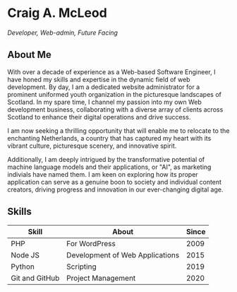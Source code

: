 # Craig A. McLeod
_*Developer, Web-admin, Future Facing*_

## About Me

With over a decade of experience as a Web-based Software Engineer, I have honed
my skills and expertise in the dynamic field of web development. By day, I am
a dedicated website administrator for a prominent uniformed youth organization
in the picturesque landscapes of Scotland. In my spare time, I channel my passion
into my own Web development business, collaborating with a diverse array of
clients across Scotland to enhance their digital operations and drive success.

I am now seeking a thrilling opportunity that will enable me to relocate to
the enchanting Netherlands, a country that has captured my heart with its vibrant
culture, picturesque scenery, and innovative spirit.

Additionally, I am deeply intrigued by the transformative potential of machine
language models and their applications, or "AI", as marketing indivials have
named them. I am keen on exploring how its proper application can serve as a
genuine boon to society and individual content creators, driving progress and
innovation in our ever-changing digital age.

## Skills

| Skill          | About                           | Since |
| -------------- | ------------------------------- | ----- |
| PHP            | For WordPress                   | 2009  |
| Node JS        | Development of Web Applications | 2015  |
| Python         | Scripting                       | 2019  |
| Git and GitHub | Project Management              | 2020  |


<!---
camcleod99/camcleod99 is a ✨ special ✨ repository because its `README.md` (this file) appears on your GitHub profile.
You can click the Preview link to take a look at your changes.
--->
